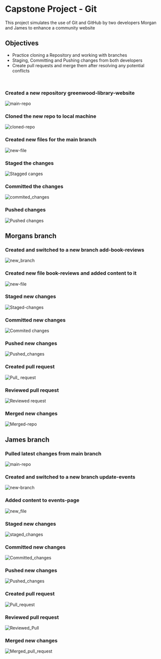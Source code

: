 # Capstone Project - Git 

This project simulates the use of Git and GitHub by two developers Morgan and James to enhance a community website


## Objectives 

- Practice cloning a Repository and working with branches 
- Staging, Committing and Pushing changes from both developers
- Create pull requests and merge them after resolving any potential conflicts

<br>

### Created a new repository **greenwood-library-website**

![main-repo](Img/gnew_repo.png)


### Cloned the new repo to local machine 
![cloned-repo](Img/ggit_clone.png)


### Created new files for the **main** branch 
![new-file](Img/touch_gfrepo.png)


### Staged the changes 
![Stagged canges](Img/addg_files.png)

### Committed the changes
![commited_changes](Img/git_mcommit.png)

### Pushed changes
![Pushed changes](Img/git_mpush.png)

## Morgans branch

### Created and switched to a new branch **add-book-reviews**  
![new_branch](Img/br_branch.png)


### Created new file **book-reviews** and added content to it 
![new-file](Img/tv_br.png)


### Staged new changes 
![Staged-changes](Img/add_br.png)


### Committed new changes 
![Commited changes](Img/g_commitbr.png)


### Pushed new changes 
![Pushed_changes](Img/g_pushbr.png)


### Created pull request 
![Pull_ request](Img/confirm_brpr.png)


### Reviewed pull request 
![Reviewed request](Img/brpr_mr.png)


### Merged new changes
![Merged-repo](Img/brpr_merged.png)





## James branch

### Pulled latest changes from **main** branch  
![main-repo](Img/git_pullm.png)



### Created and switched to a new branch **update-events**  
![new-branch](Img/git_ueb.png)



### Added content to **events-page** 
![new_file](Img/update_uef.png)


### Staged new changes 
![staged_changes](Img/git_addue.png)


### Committed new changes 
![Committed_changes](Img/git_commitue.png)


### Pushed new changes 
![Pushed_changes](Img/git_pushue.png)


### Created pull request 
![Pull_request](Img/pullrq_ua.png)


### Reviewed pull request 
![Reviewed_Pull ](Img/confirm_uapr.png)


### Merged new changes
![Merged_pull_request](Img/pullrq_uamerged.png)


